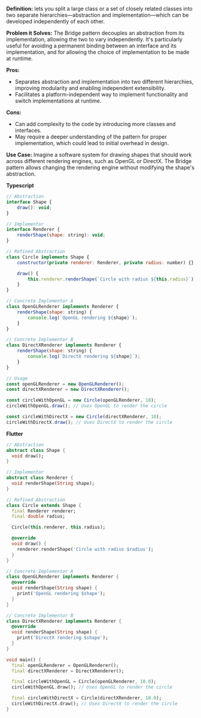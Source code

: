 **Definition:** lets you split a large class or a set of closely related classes into two separate hierarchies—abstraction and implementation—which can be developed independently of each other.

**Problem it Solves:** The Bridge pattern decouples an abstraction from its implementation, allowing the two to vary independently. It's particularly useful for avoiding a permanent binding between an interface and its implementation, and for allowing the choice of implementation to be made at runtime.

**Pros:**
- Separates abstraction and implementation into two different hierarchies, improving modularity and enabling independent extensibility.
- Facilitates a platform-independent way to implement functionality and switch implementations at runtime.

**Cons:**
- Can add complexity to the code by introducing more classes and interfaces.
- May require a deeper understanding of the pattern for proper implementation, which could lead to initial overhead in design.

**Use Case:** Imagine a software system for drawing shapes that should work across different rendering engines, such as OpenGL or DirectX. The Bridge pattern allows changing the rendering engine without modifying the shape's abstraction.

**Typescript**
```javascript
// Abstraction
interface Shape {
    draw(): void;
}

// Implementor
interface Renderer {
    renderShape(shape: string): void;
}

// Refined Abstraction
class Circle implements Shape {
    constructor(private renderer: Renderer, private radius: number) {}

    draw() {
        this.renderer.renderShape(`Circle with radius ${this.radius}`);
    }
}

// Concrete Implementor A
class OpenGLRenderer implements Renderer {
    renderShape(shape: string) {
        console.log(`OpenGL rendering ${shape}`);
    }
}

// Concrete Implementor B
class DirectXRenderer implements Renderer {
    renderShape(shape: string) {
        console.log(`DirectX rendering ${shape}`);
    }
}

// Usage
const openGLRenderer = new OpenGLRenderer();
const directXRenderer = new DirectXRenderer();

const circleWithOpenGL = new Circle(openGLRenderer, 10);
circleWithOpenGL.draw(); // Uses OpenGL to render the circle

const circleWithDirectX = new Circle(directXRenderer, 10);
circleWithDirectX.draw(); // Uses DirectX to render the circle

```

**Flutter**
```dart
// Abstraction
abstract class Shape {
  void draw();
}

// Implementor
abstract class Renderer {
  void renderShape(String shape);
}

// Refined Abstraction
class Circle extends Shape {
  final Renderer renderer;
  final double radius;

  Circle(this.renderer, this.radius);

  @override
  void draw() {
    renderer.renderShape('Circle with radius $radius');
  }
}

// Concrete Implementor A
class OpenGLRenderer implements Renderer {
  @override
  void renderShape(String shape) {
    print('OpenGL rendering $shape');
  }
}

// Concrete Implementor B
class DirectXRenderer implements Renderer {
  @override
  void renderShape(String shape) {
    print('DirectX rendering $shape');
  }
}

void main() {
  final openGLRenderer = OpenGLRenderer();
  final directXRenderer = DirectXRenderer();

  final circleWithOpenGL = Circle(openGLRenderer, 10.0);
  circleWithOpenGL.draw(); // Uses OpenGL to render the circle

  final circleWithDirectX = Circle(directXRenderer, 10.0);
  circleWithDirectX.draw(); // Uses DirectX to render the circle
}

```